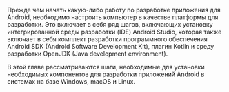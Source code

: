 Прежде чем начать какую-либо работу по разработке приложения для Android, необходимо настроить компьютер в качестве платформы для разработки. Это включает в себя ряд шагов, включающих установку интегрированной среды разработки (IDE) Android Studio, которая также включает в себя комплект разработки программного обеспечения Android SDK (Android Software Development Kit), плагин Kotlin и среду разработки OpenJDK (Java development environment).

В этой главе рассматриваются шаги, необходимые для установки необходимых компонентов для разработки приложений Android в системах на базе Windows, macOS и Linux.
